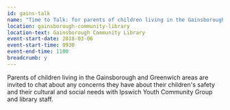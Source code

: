 ```yaml
---
id: gains-talk
name: "Time to Talk: for parents of children living in the Gainsborough and Greenwich areas"
location: gainsborough-community-library
location-text: Gainsborough Community Library
event-start-date: 2018-03-06
event-start-time: 0930
event-end-time: 1100
breadcrumb: y
---
```


Parents of children living in the Gainsborough and Greenwich areas are invited to chat about any concerns they have about their children's safety and their cultural and social needs with Ipswich Youth Community Group and library staff.
